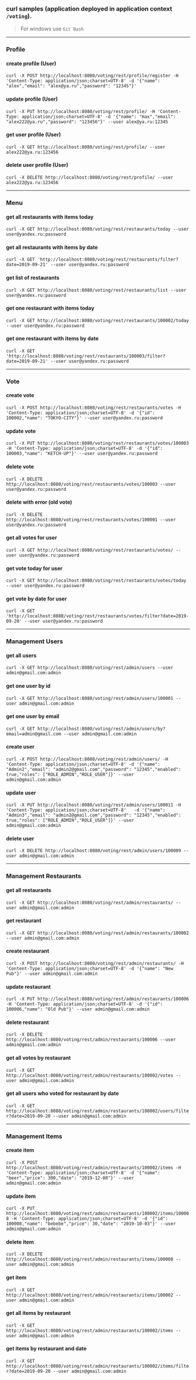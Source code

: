 ### curl samples (application deployed in application context `/voting`).
> For windows use `Git Bash`

-------------------
### Profile

#### create profile (User)
`curl -X POST http://localhost:8080/voting/rest/profile/register -H 'Content-Type: application/json;charset=UTF-8' -d '{"name": "alex","email": "alex@ya.ru","password": "12345"}'`

#### update profile (User)
`curl -X PUT http://localhost:8080/voting/rest/profile/ -H 'Content-Type: application/json;charset=UTF-8' -d '{"name": "max","email": "alex222@ya.ru","password": "123456"}' --user alex@ya.ru:12345`

#### get user profile (User)
`curl -X GET http://localhost:8080/voting/rest/profile/ --user alex222@ya.ru:123456`

#### delete user profile (User)
`curl -X DELETE http://localhost:8080/voting/rest/profile/ --user alex222@ya.ru:123456`

------------------
### Menu

#### get all restaurants with items today
`curl -X GET http://localhost:8080/voting/rest/restaurants/today --user user@yandex.ru:password`

#### get all restaurants with items by date
`curl -X GET 'http://localhost:8080/voting/rest/restaurants/filter?date=2019-09-21' --user user@yandex.ru:password`

#### get list of restaurants
`curl -X GET http://localhost:8080/voting/rest/restaurants/list --user user@yandex.ru:password`

#### get one restaurant with items today
`curl -X GET http://localhost:8080/voting/rest/restaurants/100002/today --user user@yandex.ru:password`

#### get one restaurant with items by date
`curl -X GET 'http://localhost:8080/voting/rest/restaurants/100003/filter?date=2019-09-21' --user user@yandex.ru:password`

----------------

### Vote

#### create vote
`curl -X POST http://localhost:8080/voting/rest/restaurants/votes -H 'Content-Type: application/json;charset=UTF-8' -d '{"id": 100002,"name": "TOKYO-CITY"}' --user user@yandex.ru:password`

#### update vote
`curl -X PUT http://localhost:8080/voting/rest/restaurants/votes/100003 -H 'Content-Type: application/json;charset=UTF-8' -d '{"id": 100003,"name": "KETCH-UP"}' --user user@yandex.ru:password`

#### delete vote
`curl -X DELETE http://localhost:8080/voting/rest/restaurants/votes/100003 --user user@yandex.ru:password`

#### delete with error (old vote)
`curl -X DELETE http://localhost:8080/voting/rest/restaurants/votes/100001 --user user@yandex.ru:password`

#### get all votes for user
`curl -X GET http://localhost:8080/voting/rest/restaurants/votes/ --user user@yandex.ru:password`

#### get vote today for user
`curl -X GET http://localhost:8080/voting/rest/restaurants/votes/today --user user@yandex.ru:password`

#### get vote by date for user
`curl -X GET 'http://localhost:8080/voting/rest/restaurants/votes/filter?date=2019-09-20' --user user@yandex.ru:password`

-----------------------

### Management Users

#### get all users
`curl -X GET http://localhost:8080/voting/rest/admin/users --user admin@gmail.com:admin`

#### get one user by id
`curl -X GET http://localhost:8080/voting/rest/admin/users/100001 --user admin@gmail.com:admin`

#### get one user by email
`curl -X GET http://localhost:8080/voting/rest/admin/users/by?email=admin@gmail.com --user admin@gmail.com:admin`

#### create user
`curl -X POST http://localhost:8080/voting/rest/admin/users/ -H 'Content-Type: application/json;charset=UTF-8' -d '{"name": "Admin2","email": "admin2@gmail.com","password": "12345","enabled": true,"roles": ["ROLE_ADMIN","ROLE_USER"]}' --user admin@gmail.com:admin`

#### update user
`curl -X PUT http://localhost:8080/voting/rest/admin/users/100011 -H 'Content-Type: application/json;charset=UTF-8'   -d '{"name": "Admin3","email": "admin2@gmail.com","password": "12345","enabled": true,"roles": ["ROLE_ADMIN","ROLE_USER"]}' --user admin@gmail.com:admin`

#### delete user
`curl -X DELETE http://localhost:8080/voting/rest/admin/users/100009 --user admin@gmail.com:admin`

---------------------

### Management Restaurants

#### get all restaurants
`curl -X GET http://localhost:8080/voting/rest/admin/restaurants/ --user admin@gmail.com:admin`

#### get restaurant
`curl -X GET http://localhost:8080/voting/rest/admin/restaurants/100002 --user admin@gmail.com:admin`

#### create restaurant
`curl -X POST http://localhost:8080/voting/rest/admin/restaurants/ -H 'Content-Type: application/json;charset=UTF-8' -d '{"name": "New Pub"}' --user admin@gmail.com:admin`

#### update restaurant
`curl -X PUT http://localhost:8080/voting/rest/admin/restaurants/100006 -H 'Content-Type: application/json;charset=UTF-8' -d '{"id": 100006,"name": "Old Pub"}' --user admin@gmail.com:admin`

#### delete restaurant
`curl -X DELETE http://localhost:8080/voting/rest/admin/restaurants/100006 --user admin@gmail.com:admin`

#### get all votes by restaurant
`curl -X GET http://localhost:8080/voting/rest/admin/restaurants/100002/votes --user admin@gmail.com:admin`

#### get all users who voted for restaurant by date
`curl -X GET http://localhost:8080/voting/rest/admin/restaurants/100002/users/filter?date=2019-09-20 --user admin@gmail.com:admin`

------------------------------

### Management Items

#### create item
`curl -X POST http://localhost:8080/voting/rest/admin/restaurants/100002/items -H 'Content-Type: application/json;charset=UTF-8' -d '{"name": "beer","price": 300,"date": "2019-12-08"}' --user admin@gmail.com:admin`

#### update item
`curl -X PUT http://localhost:8080/voting/rest/admin/restaurants/100002/items/100008 -H 'Content-Type: application/json;charset=UTF-8' -d '{"id": 100008,"name": "bebebe","price": 30,"date": "2019-10-03"}' --user admin@gmail.com:admin`

#### delete item
`curl -X DELETE http://localhost:8080/voting/rest/admin/restaurants/items/100008 --user admin@gmail.com:admin`

#### get item
`curl -X GET http://localhost:8080/voting/rest/admin/restaurants/items/100002 --user admin@gmail.com:admin`

#### get all items by restaurant
`curl -X GET http://localhost:8080/voting/rest/admin/restaurants/100002/items --user admin@gmail.com:admin`

#### get items by restaurant and date
`curl -X GET http://localhost:8080/voting/rest/admin/restaurants/100002/items/filter?date=2019-09-20 --user admin@gmail.com:admin`